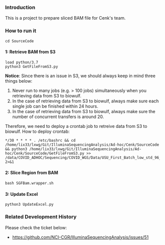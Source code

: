 ### Introduction
This is a project to prepare sliced BAM file for Cenk's team. 

### How to run it 
```
cd SourceCode
```

#### 1: Retrieve BAM from S3
```
load python/3.7
python3 GetFileFromS3.py
```
**Notice**: Since there is an issue in S3, we should always keep in mind three things below:
1. Never run to many jobs (e.g. > 100 jobs) simultaneously when you retrieving data from S3 to biowulf.
2. In the case of retrieving data from S3 to biowulf, always make sure each single job can be finished within 24 hours. 
3. In the case of retrieving data from S3 to biowulf, always make sure the number of concurrent transfers is around 20. 


Therefore, we need to deploy a crontab job to retreive data from S3 to biowulf. 
How to deploy crontab: 
```
*/30 * * * * . /etc/bashrc && cd /home/lix33/lxwg/Git/IlluminaSequencingAnalysis/Ad-hoc/Cenk/SourceCode && python3 /home/lix33/lxwg/Git/IlluminaSequencingAnalysis/Ad-hoc/Cenk/SourceCode/GetFileFromS3.py >> /data/COVID_ADHOC/Sequencing/COVID_WGS/Data/USU_First_Batch_low_std_96_361_18/debug/Log/sum.log 2>&1
```


#### 2: Slice Region from BAM
```
bash SGFBam.wrapper.sh
```

#### 3: Update Excel
```
python3 UpdateExcel.py
```

### Related Development History
Please check the ticket below:
 * https://github.com/NCI-CGR/IlluminaSequencingAnalysis/issues/51

